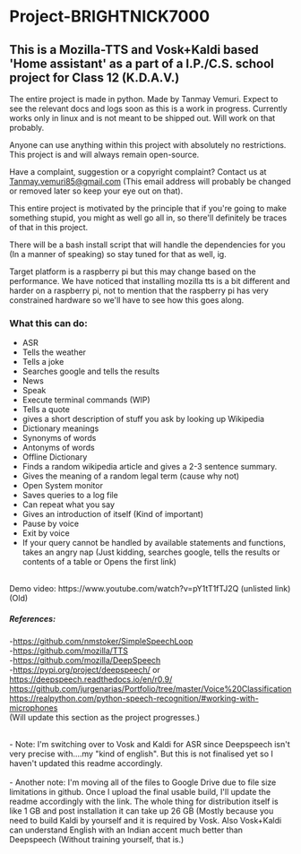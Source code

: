 # Project-BRIGHTNICK7000
## This is a Mozilla-TTS and Vosk+Kaldi based 'Home assistant' as a part of a I.P./C.S. school project for Class 12 (K.D.A.V.)

The entire project is made in python. Made by Tanmay Vemuri. Expect to see the relevant docs and logs soon as this is a work in progress.
Currently works only in linux and is not meant to be shipped out. Will work on that probably.

Anyone can use anything within this project with absolutely no restrictions. This project is and will always remain open-source.

Have a complaint, suggestion or a copyright complaint? Contact us at Tanmay.vemuri85@gmail.com (This email address will probably be changed or removed later so keep your eye out on that).

This entire project is motivated by the principle that if you're going to make something stupid, you might as well go all in, so there'll definitely be traces of that in this project.

There will be a bash install script that will handle the dependencies for you (In a manner of speaking) so stay tuned for that as well, ig.

Target platform is a raspberry pi but this may change based on the performance. We have noticed that installing mozilla tts is a bit different and harder on a raspberry pi, not to mention that the raspberry pi has very constrained hardware so we'll have to see how this goes along.

### What this can do:
- ASR
- Tells the weather
- Tells a joke
- Searches google and tells the results
- News
- Speak
- Execute terminal commands (WIP)
- Tells a quote
- gives a short description of stuff you ask by looking up Wikipedia
- Dictionary meanings
- Synonyms of words
- Antonyms of words
- Offline Dictionary
- Finds a random wikipedia article and gives a 2-3 sentence summary.
- Gives the meaning of a random legal term (cause why not)
- Open System monitor
- Saves queries to a log file
- Can repeat what you say
- Gives an introduction of itself (Kind of important)
- Pause by voice 
- Exit by voice
- If your query cannot be handled by available statements and functions, takes an angry nap (Just kidding, searches google, tells the results or contents of a table or Opens the first link) 



<br>
Demo video: https://www.youtube.com/watch?v=pY1tT1fTJ2Q   (unlisted link) (Old)
</br>

##### References:

-https://github.com/nmstoker/SimpleSpeechLoop
<br>
-https://github.com/mozilla/TTS
<br>
-https://github.com/mozilla/DeepSpeech
<br>
-https://pypi.org/project/deepspeech/ or https://deepspeech.readthedocs.io/en/r0.9/
<br>
https://github.com/jurgenarias/Portfolio/tree/master/Voice%20Classification
<br>
https://realpython.com/python-speech-recognition/#working-with-microphones
<br>
(Will update this section as the project progresses.)
<br>



</br>
- Note: I'm switching over to Vosk and Kaldi for ASR since Deepspeech isn't very precise with....my "kind of english". But this is not finalised yet so I haven't updated this readme accordingly.
<br>


</br>
- Another note: I'm moving all of the files to Google Drive due to file size limitations in github. Once I upload the final usable build, I'll update the readme accordingly with the link. The whole thing for distribution itself is like 1 GB and post installation it can take up 26 GB (Mostly because you need to build Kaldi by yourself and it is required by Vosk. Also Vosk+Kaldi can understand English with an Indian accent much better than Deepspeech (Without training yourself, that is.)
